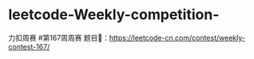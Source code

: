 # leetcode-Weekly-competition-
力扣周赛
#第167周周赛
题目🔗：https://leetcode-cn.com/contest/weekly-contest-167/
